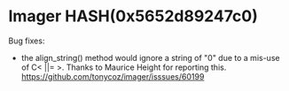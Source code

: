 # Imager HASH(0x5652d89247c0)

Bug fixes:
- the align_string() method would ignore a string of "0" due to a mis-use of C< ||= >. Thanks to Maurice Height for reporting this. https://github.com/tonycoz/imager/isssues/60199